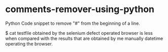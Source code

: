 # comments-remover-using-python
Python Code snippet to remove "#" from the beginning of a line.

$ cat testfile
obtained by the selenium
defect operated browser is 
less when compared with 
the results that are 
obtained by me manually
datetime operating the browser. 
